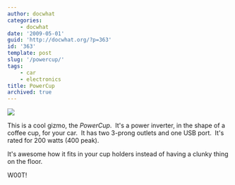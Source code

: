 ```yaml
---
author: docwhat
categories:
    - docwhat
date: '2009-05-01'
guid: 'http://docwhat.org/?p=363'
id: '363'
template: post
slug: '/powercup/'
tags:
    - car
    - electronics
title: PowerCup
archived: true
---
```


[![](//ws-na.amazon-adsystem.com/widgets/q?_encoding=UTF8&ASIN=B0042X8XQE&Format=_SL250_&ID=AsinImage&MarketPlace=US&ServiceVersion=20070822&WS=1&tag=thedocwha-20&language=en_US)](https://www.amazon.com/gp/product/B0042X8XQE/ref=as_li_ss_il?ie=UTF8&linkCode=li3&tag=thedocwha-20&linkId=48e9e89a70c65985b26d87923d0b587b&language=en_US)<img src="https://ir-na.amazon-adsystem.com/e/ir?t=thedocwha-20&amp;language=en_US&amp;l=li3&amp;o=1&amp;a=B0042X8XQE" width="1" height="1" />

This is a cool gizmo, the _PowerCup_.  It's a power inverter, in the shape of
a coffee cup, for your car.  It has two 3-prong outlets and one USB port.
 It's rated for 200 watts (400 peak).

It's awesome how it fits in your cup holders instead of having a clunky thing
on the floor.

<!-- more -->

W00T!
